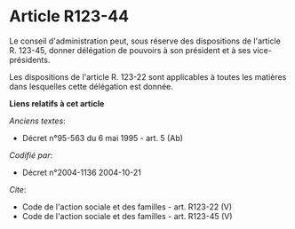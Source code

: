 # Article R123-44

Le conseil d'administration peut, sous réserve des dispositions de l'article R. 123-45, donner délégation de pouvoirs à son
président et à ses vice-présidents. 

Les dispositions de l'article R. 123-22 sont applicables à toutes les matières dans lesquelles cette délégation est donnée.

**Liens relatifs à cet article**

_Anciens textes_:

  - Décret n°95-563 du 6 mai 1995 - art. 5 (Ab)

_Codifié par_:

  - Décret n°2004-1136 2004-10-21

_Cite_:

  - Code de l'action sociale et des familles - art. R123-22 (V)
  - Code de l'action sociale et des familles - art. R123-45 (V)

